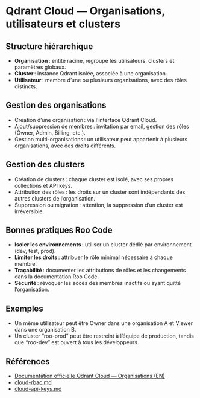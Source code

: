 # Qdrant Cloud — Organisations, utilisateurs et clusters

## Structure hiérarchique

- **Organisation** : entité racine, regroupe les utilisateurs, clusters et paramètres globaux.
- **Cluster** : instance Qdrant isolée, associée à une organisation.
- **Utilisateur** : membre d’une ou plusieurs organisations, avec des rôles distincts.

## Gestion des organisations

- Création d’une organisation : via l’interface Qdrant Cloud.
- Ajout/suppression de membres : invitation par email, gestion des rôles (Owner, Admin, Billing, etc.).
- Gestion multi-organisations : un utilisateur peut appartenir à plusieurs organisations, avec des droits différents.

## Gestion des clusters

- Création de clusters : chaque cluster est isolé, avec ses propres collections et API keys.
- Attribution des rôles : les droits sur un cluster sont indépendants des autres clusters de l’organisation.
- Suppression ou migration : attention, la suppression d’un cluster est irréversible.

## Bonnes pratiques Roo Code

- **Isoler les environnements** : utiliser un cluster dédié par environnement (dev, test, prod).
- **Limiter les droits** : attribuer le rôle minimal nécessaire à chaque membre.
- **Traçabilité** : documenter les attributions de rôles et les changements dans la documentation Roo Code.
- **Sécurité** : révoquer les accès des membres inactifs ou ayant quitté l’organisation.

## Exemples

- Un même utilisateur peut être Owner dans une organisation A et Viewer dans une organisation B.
- Un cluster “roo-prod” peut être restreint à l’équipe de production, tandis que “roo-dev” est ouvert à tous les développeurs.

## Références

- [Documentation officielle Qdrant Cloud — Organisations (EN)](https://qdrant.tech/documentation/cloud/cloud-organizations/)
- [cloud-rbac.md](cloud-rbac.md)
- [cloud-api-keys.md](cloud-api-keys.md)
